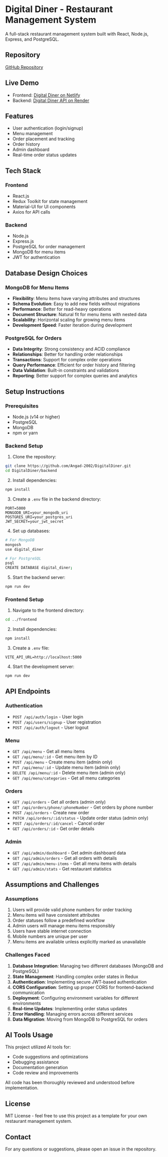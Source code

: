 # Digital Diner - Restaurant Management System

A full-stack restaurant management system built with React, Node.js, Express, and PostgreSQL.

## Repository
[GitHub Repository](https://github.com/Angad-2002/DigitalDiner)

## Live Demo

- Frontend: [Digital Diner on Netlify](https://digitaldiner.netlify.app)
- Backend: [Digital Diner API on Render](https://digitaldiner-uzml.onrender.com)

## Features

- User authentication (login/signup)
- Menu management
- Order placement and tracking
- Order history
- Admin dashboard
- Real-time order status updates

## Tech Stack

### Frontend
- React.js
- Redux Toolkit for state management
- Material-UI for UI components
- Axios for API calls

### Backend
- Node.js
- Express.js
- PostgreSQL for order management
- MongoDB for menu items
- JWT for authentication

## Database Design Choices

### MongoDB for Menu Items
- **Flexibility**: Menu items have varying attributes and structures
- **Schema Evolution**: Easy to add new fields without migrations
- **Performance**: Better for read-heavy operations
- **Document Structure**: Natural fit for menu items with nested data
- **Scalability**: Horizontal scaling for growing menu items
- **Development Speed**: Faster iteration during development

### PostgreSQL for Orders
- **Data Integrity**: Strong consistency and ACID compliance
- **Relationships**: Better for handling order relationships
- **Transactions**: Support for complex order operations
- **Query Performance**: Efficient for order history and filtering
- **Data Validation**: Built-in constraints and validations
- **Reporting**: Better support for complex queries and analytics

## Setup Instructions

### Prerequisites
- Node.js (v14 or higher)
- PostgreSQL
- MongoDB
- npm or yarn

### Backend Setup

1. Clone the repository:
```bash
git clone https://github.com/Angad-2002/DigitalDiner.git
cd DigitalDiner/backend
```

2. Install dependencies:
```bash
npm install
```

3. Create a `.env` file in the backend directory:
```env
PORT=5000
MONGODB_URI=your_mongodb_uri
POSTGRES_URI=your_postgres_uri
JWT_SECRET=your_jwt_secret
```

4. Set up databases:
```bash
# For MongoDB
mongosh
use digital_diner

# For PostgreSQL
psql
CREATE DATABASE digital_diner;
```

5. Start the backend server:
```bash
npm run dev
```

### Frontend Setup

1. Navigate to the frontend directory:
```bash
cd ../frontend
```

2. Install dependencies:
```bash
npm install
```

3. Create a `.env` file:
```env
VITE_API_URL=http://localhost:5000
```

4. Start the development server:
```bash
npm run dev
```

## API Endpoints

### Authentication
- `POST /api/auth/login` - User login
- `POST /api/users/signup` - User registration
- `POST /api/auth/logout` - User logout

### Menu
- `GET /api/menu` - Get all menu items
- `GET /api/menu/:id` - Get menu item by ID
- `POST /api/menu` - Create menu item (admin only)
- `PUT /api/menu/:id` - Update menu item (admin only)
- `DELETE /api/menu/:id` - Delete menu item (admin only)
- `GET /api/menu/categories` - Get all menu categories

### Orders
- `GET /api/orders` - Get all orders (admin only)
- `GET /api/orders/phone/:phoneNumber` - Get orders by phone number
- `POST /api/orders` - Create new order
- `PATCH /api/orders/:id/status` - Update order status (admin only)
- `POST /api/orders/:id/cancel` - Cancel order
- `GET /api/orders/:id` - Get order details

### Admin
- `GET /api/admin/dashboard` - Get admin dashboard data
- `GET /api/admin/orders` - Get all orders with details
- `GET /api/admin/menu-items` - Get all menu items with details
- `GET /api/admin/stats` - Get restaurant statistics

## Assumptions and Challenges

### Assumptions
1. Users will provide valid phone numbers for order tracking
2. Menu items will have consistent attributes
3. Order statuses follow a predefined workflow
4. Admin users will manage menu items responsibly
5. Users have stable internet connection
6. Mobile numbers are unique per user
7. Menu items are available unless explicitly marked as unavailable

### Challenges Faced
1. **Database Integration**: Managing two different databases (MongoDB and PostgreSQL)
2. **State Management**: Handling complex order states in Redux
3. **Authentication**: Implementing secure JWT-based authentication
4. **CORS Configuration**: Setting up proper CORS for frontend-backend communication
5. **Deployment**: Configuring environment variables for different environments
6. **Real-time Updates**: Implementing order status updates
7. **Error Handling**: Managing errors across different services
8. **Data Migration**: Moving from MongoDB to PostgreSQL for orders

## AI Tools Usage
This project utilized AI tools for:
- Code suggestions and optimizations
- Debugging assistance
- Documentation generation
- Code review and improvements

All code has been thoroughly reviewed and understood before implementation.

## License
MIT License - feel free to use this project as a template for your own restaurant management system.

## Contact
For any questions or suggestions, please open an issue in the repository. 